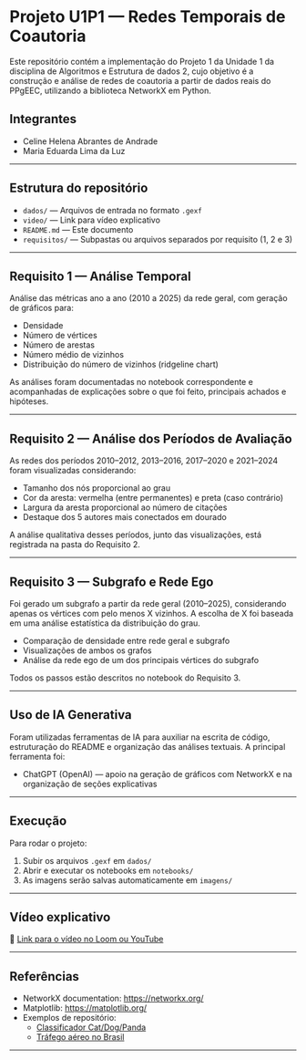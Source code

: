 # Projeto U1P1 — Redes Temporais de Coautoria

Este repositório contém a implementação do Projeto 1 da Unidade 1 da disciplina de Algoritmos e Estrutura de dados 2, cujo objetivo é a construção e análise de redes de coautoria a partir de dados reais do PPgEEC, utilizando a biblioteca NetworkX em Python.

## Integrantes

- Celine Helena Abrantes de Andrade
- Maria Eduarda Lima da Luz

---

## Estrutura do repositório

- `dados/` — Arquivos de entrada no formato `.gexf`
- `video/` — Link para vídeo explicativo
- `README.md` — Este documento
- `requisitos/` — Subpastas ou arquivos separados por requisito (1, 2 e 3)

---

## Requisito 1 — Análise Temporal

Análise das métricas ano a ano (2010 a 2025) da rede geral, com geração de gráficos para:

- Densidade
- Número de vértices
- Número de arestas
- Número médio de vizinhos
- Distribuição do número de vizinhos (ridgeline chart)

As análises foram documentadas no notebook correspondente e acompanhadas de explicações sobre o que foi feito, principais achados e hipóteses.

---

## Requisito 2 — Análise dos Períodos de Avaliação

As redes dos períodos 2010–2012, 2013–2016, 2017–2020 e 2021–2024 foram visualizadas considerando:

- Tamanho dos nós proporcional ao grau
- Cor da aresta: vermelha (entre permanentes) e preta (caso contrário)
- Largura da aresta proporcional ao número de citações
- Destaque dos 5 autores mais conectados em dourado

A análise qualitativa desses períodos, junto das visualizações, está registrada na pasta do Requisito 2.

---

## Requisito 3 — Subgrafo e Rede Ego

Foi gerado um subgrafo a partir da rede geral (2010–2025), considerando apenas os vértices com pelo menos X vizinhos. A escolha de X foi baseada em uma análise estatística da distribuição do grau.

- Comparação de densidade entre rede geral e subgrafo
- Visualizações de ambos os grafos
- Análise da rede ego de um dos principais vértices do subgrafo

Todos os passos estão descritos no notebook do Requisito 3.

---

## Uso de IA Generativa

Foram utilizadas ferramentas de IA para auxiliar na escrita de código, estruturação do README e organização das análises textuais. A principal ferramenta foi:

- ChatGPT (OpenAI) — apoio na geração de gráficos com NetworkX e na organização de seções explicativas

---

## Execução

Para rodar o projeto:

1. Subir os arquivos `.gexf` em `dados/`
2. Abrir e executar os notebooks em `notebooks/`
3. As imagens serão salvas automaticamente em `imagens/`

---

## Vídeo explicativo

🎥 [Link para o vídeo no Loom ou YouTube](https://www.loom.com/share/seu-video-aqui)

---

## Referências

- NetworkX documentation: https://networkx.org/
- Matplotlib: https://matplotlib.org/
- Exemplos de repositório:
  - [Classificador Cat/Dog/Panda](https://github.com/Morsinaldo/embedded_artificial_intelligence/tree/main/projects/cat_dog_panda_classifier)
  - [Tráfego aéreo no Brasil](https://github.com/thaisaraujom/algorithms_datastructure_ii/tree/main/brazil_air_traffic)

---
